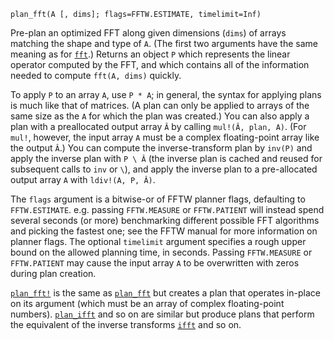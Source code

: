 ```
plan_fft(A [, dims]; flags=FFTW.ESTIMATE, timelimit=Inf)
```

Pre-plan an optimized FFT along given dimensions (`dims`) of arrays matching the shape and type of `A`.  (The first two arguments have the same meaning as for [`fft`](@ref).) Returns an object `P` which represents the linear operator computed by the FFT, and which contains all of the information needed to compute `fft(A, dims)` quickly.

To apply `P` to an array `A`, use `P * A`; in general, the syntax for applying plans is much like that of matrices.  (A plan can only be applied to arrays of the same size as the `A` for which the plan was created.)  You can also apply a plan with a preallocated output array `Â` by calling `mul!(Â, plan, A)`.  (For `mul!`, however, the input array `A` must be a complex floating-point array like the output `Â`.) You can compute the inverse-transform plan by `inv(P)` and apply the inverse plan with `P \ Â` (the inverse plan is cached and reused for subsequent calls to `inv` or `\`), and apply the inverse plan to a pre-allocated output array `A` with `ldiv!(A, P, Â)`.

The `flags` argument is a bitwise-or of FFTW planner flags, defaulting to `FFTW.ESTIMATE`. e.g. passing `FFTW.MEASURE` or `FFTW.PATIENT` will instead spend several seconds (or more) benchmarking different possible FFT algorithms and picking the fastest one; see the FFTW manual for more information on planner flags.  The optional `timelimit` argument specifies a rough upper bound on the allowed planning time, in seconds. Passing `FFTW.MEASURE` or `FFTW.PATIENT` may cause the input array `A` to be overwritten with zeros during plan creation.

[`plan_fft!`](@ref) is the same as [`plan_fft`](@ref) but creates a plan that operates in-place on its argument (which must be an array of complex floating-point numbers). [`plan_ifft`](@ref) and so on are similar but produce plans that perform the equivalent of the inverse transforms [`ifft`](@ref) and so on.
